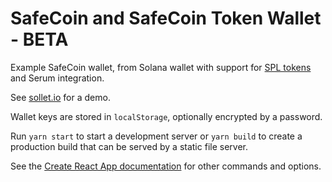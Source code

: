 # SafeCoin and SafeCoin Token Wallet - BETA

Example SafeCoin wallet, from Solana wallet with support for [SPL tokens](https://spl.solana.com/token) and Serum integration.

See [sollet.io](https://www.sollet.io) for a demo.

Wallet keys are stored in `localStorage`, optionally encrypted by a password.

Run `yarn start` to start a development server or `yarn build` to create a production build that can be served by a static file server.

See the [Create React App documentation](https://facebook.github.io/create-react-app/docs/getting-started) for other commands and options.
